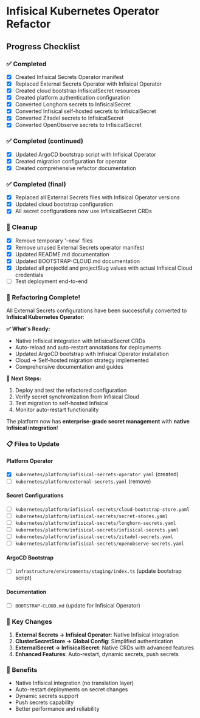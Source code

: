 # Infisical Kubernetes Operator Refactor

## Progress Checklist

### ✅ Completed
- [x] Created Infisical Secrets Operator manifest
- [x] Replaced External Secrets Operator with Infisical Operator
- [x] Created cloud bootstrap InfisicalSecret resources
- [x] Created platform authentication configuration
- [x] Converted Longhorn secrets to InfisicalSecret
- [x] Converted Infisical self-hosted secrets to InfisicalSecret
- [x] Converted Zitadel secrets to InfisicalSecret
- [x] Converted OpenObserve secrets to InfisicalSecret

### ✅ Completed (continued)
- [x] Updated ArgoCD bootstrap script with Infisical Operator
- [x] Created migration configuration for operator
- [x] Created comprehensive refactor documentation

### ✅ Completed (final)
- [x] Replaced all External Secrets files with Infisical Operator versions
- [x] Updated cloud bootstrap configuration
- [x] All secret configurations now use InfisicalSecret CRDs

### 🧹 Cleanup
- [x] Remove temporary '-new' files
- [x] Remove unused External Secrets operator manifest
- [x] Updated README.md documentation
- [x] Updated BOOTSTRAP-CLOUD.md documentation
- [x] Updated all projectId and projectSlug values with actual Infisical Cloud credentials
- [ ] Test deployment end-to-end

### 🎉 Refactoring Complete!

All External Secrets configurations have been successfully converted to **Infisical Kubernetes Operator**:

**✅ What's Ready:**
- Native Infisical integration with InfisicalSecret CRDs
- Auto-reload and auto-restart annotations for deployments  
- Updated ArgoCD bootstrap with Infisical Operator installation
- Cloud → Self-hosted migration strategy implemented
- Comprehensive documentation and guides

**🚀 Next Steps:**
1. Deploy and test the refactored configuration
2. Verify secret synchronization from Infisical Cloud
3. Test migration to self-hosted Infisical
4. Monitor auto-restart functionality

The platform now has **enterprise-grade secret management** with **native Infisical integration**!

### 📋 Files to Update

#### **Platform Operator**
- [x] `kubernetes/platform/infisical-secrets-operator.yaml` (created)
- [ ] `kubernetes/platform/external-secrets.yaml` (remove)

#### **Secret Configurations**
- [ ] `kubernetes/platform/infisical-secrets/cloud-bootstrap-store.yaml`
- [ ] `kubernetes/platform/infisical-secrets/secret-stores.yaml`
- [ ] `kubernetes/platform/infisical-secrets/longhorn-secrets.yaml`
- [ ] `kubernetes/platform/infisical-secrets/infisical-secrets.yaml`
- [ ] `kubernetes/platform/infisical-secrets/zitadel-secrets.yaml`
- [ ] `kubernetes/platform/infisical-secrets/openobserve-secrets.yaml`

#### **ArgoCD Bootstrap**
- [ ] `infrastructure/environments/staging/index.ts` (update bootstrap script)

#### **Documentation**
- [ ] `BOOTSTRAP-CLOUD.md` (update for Infisical Operator)

### 🎯 Key Changes
1. **External Secrets → Infisical Operator**: Native Infisical integration
2. **ClusterSecretStore → Global Config**: Simplified authentication
3. **ExternalSecret → InfisicalSecret**: Native CRDs with advanced features
4. **Enhanced Features**: Auto-restart, dynamic secrets, push secrets

### 🔧 Benefits
- Native Infisical integration (no translation layer)
- Auto-restart deployments on secret changes
- Dynamic secrets support
- Push secrets capability
- Better performance and reliability